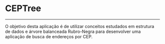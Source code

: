 # CEPTree

---

O objetivo desta aplicação é de utilizar conceitos estudados em estrutura de dados e árvore balanceada Rubro-Negra para desenvolver uma aplicação de busca de endereços por CEP.
